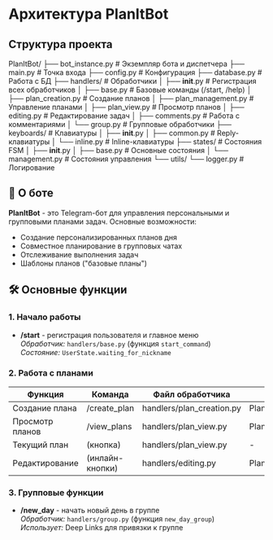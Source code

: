 # Архитектура PlanItBot

## Структура проекта

PlanItBot/
├── bot_instance.py       # Экземпляр бота и диспетчера
├── main.py               # Точка входа
├── config.py             # Конфигурация
├── database.py           # Работа с БД
├── handlers/             # Обработчики
│   ├── __init__.py       # Регистрация всех обработчиков
│   ├── base.py           # Базовые команды (/start, /help)
│   ├── plan_creation.py  # Создание планов
│   ├── plan_management.py # Управление планами
│   ├── plan_view.py      # Просмотр планов
│   ├── editing.py        # Редактирование задач
│   ├── comments.py       # Работа с комментариями
│   └── group.py          # Групповые обработчики
├── keyboards/            # Клавиатуры
│   ├── __init__.py
│   ├── common.py         # Reply-клавиатуры
│   └── inline.py         # Inline-клавиатуры
├── states/               # Состояния FSM
│   ├── __init__.py
│   ├── base.py           # Основные состояния
│   └── management.py     # Состояния управления
└── utils/
    └── logger.py         # Логирование


## 📌 О боте
**PlanItBot** - это Telegram-бот для управления персональными и групповыми планами задач. Основные возможности:

- Создание персонализированных планов дня
- Совместное планирование в групповых чатах
- Отслеживание выполнения задач
- Шаблоны планов ("базовые планы")

## 🛠 Основные функции

### 1. Начало работы
- **/start** - регистрация пользователя и главное меню  
  *Обработчик:* `handlers/base.py` (функция `start_command`)  
  *Состояние:* `UserState.waiting_for_nickname`

### 2. Работа с планами
| Функция          | Команда          | Файл обработчика          | Состояния                     |
|------------------|------------------|---------------------------|-------------------------------|
| Создание плана   | /create_plan     | handlers/plan_creation.py | PlanCreation.waiting_for_title |
| Просмотр планов  | /view_plans      | handlers/plan_view.py     | PlanView.viewing_plans        |
| Текущий план     | (кнопка)         | handlers/plan_view.py     | -                             |
| Редактирование   | (инлайн-кнопки)  | handlers/editing.py       | PlanManagement.editing_task   |

### 3. Групповые функции
- **/new_day** - начать новый день в группе  
  *Обработчик:* `handlers/group.py` (функция `new_day_group`)  
  *Использует:* Deep Links для привязки к группе

